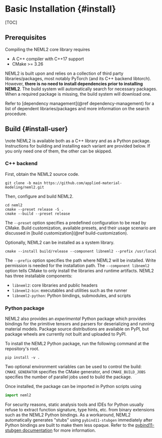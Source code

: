 # Basic Installation {#install}

[TOC]

## Prerequisites

Compiling the NEML2 core library requires
- A C++ compiler with C++17 support
- CMake >= 3.26

NEML2 is built upon and relies on a collection of third party libraries/packages, most notably PyTorch (and its C++ backend libtorch). However, **there is no need to install dependencies prior to installing NEML2**. The build system will automatically search for necessary packages. When a required package is missing, the build system will download one.

Refer to [dependency management](@ref dependency-management) for a list of dependent libraries/packages and more information on the search procedure.

## Build {#install-user}

\note
NEML2 is available both as a C++ library and as a Python package. Instructions for building and installing each variant are provided below. If you only need one of them, the other can be skipped.

### C++ backend

First, obtain the NEML2 source code.

```
git clone -b main https://github.com/applied-material-modeling/neml2.git
```

Then, configure and build NEML2.

```
cd neml2
cmake --preset release -S .
cmake --build --preset release
```
The `--preset` option specifies a predefined configuration to be read by CMake. Build customization, available presets, and their usage scenario are discussed in [build customization](@ref build-customization).

Optionally, NEML2 can be installed as a system library.
```
cmake --install build/release --component libneml2 --prefix /usr/local
```
The `--prefix` option specifies the path where NEML2 will be installed. Write permission is needed for the installation path. The `--component libneml2` option tells CMake to only install the libraries and runtime artifacts. NEML2 has three installable components:
- `libneml2`: core libraries and public headers
- `libneml2-bin`: executables and utilities such as the runner
- `libneml2-python`: Python bindings, submodules, and scripts

### Python package

NEML2 also provides an _experimental_ Python package which provides bindings for the primitive tensors and parsers for deserializing and running material models. Package source distributions are available on PyPI, but package wheels are currently not built and uploaded to PyPI.

To install the NEML2 Python package, run the following command at the repository's root.

```
pip install -v .
```
Two optional environment variables can be used to control the build: `CMAKE_GENERATOR` specifies the CMake generator, and `CMAKE_BUILD_JOBS` specifies the number of parallel jobs used to build the package.

Once installed, the package can be imported in Python scripts using

```python
import neml2
```

For security reasons, static analysis tools and IDEs for Python usually refuse to extract function signature, type hints, etc. from binary extensions such as the NEML2 Python bindings. As a workaround, NEML2 automatically generates "stubs" using `pybind11-stubgen` immediately after Python bindings are built to make them less opaque. Refer to the [pybind11-stubgen documentation](https://pypi.org/project/pybind11-stubgen/) for more information.
